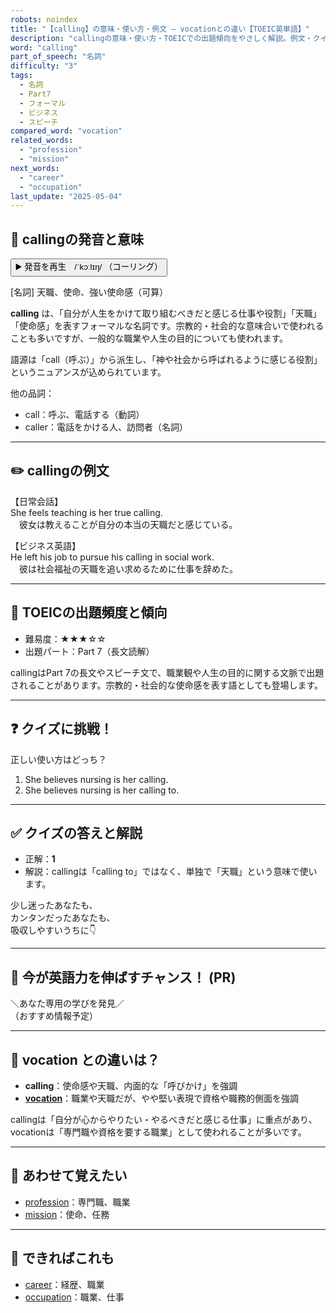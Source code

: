 ```yaml
---
robots: noindex
title: "【calling】の意味・使い方・例文 ― vocationとの違い【TOEIC英単語】"
description: "callingの意味・使い方・TOEICでの出題傾向をやさしく解説。例文・クイズ付きでvocationとの違いもわかりやすく学べます。"
word: "calling"
part_of_speech: "名詞"
difficulty: "3"
tags:
  - 名詞
  - Part7
  - フォーマル
  - ビジネス
  - スピーチ
compared_word: "vocation"
related_words:
  - "profession"
  - "mission"
next_words:
  - "career"
  - "occupation"
last_update: "2025-05-04"
---
```


## 🔰 callingの発音と意味

<button class="play-audio" onclick="playTTS('calling')">
  <span class="play-audio-main">
    ▶️ 発音を再生　/ˈkɔːlɪŋ/
  </span>
  <span class="play-audio-sub">
    （コーリング）
  </span>
</button>

[名詞] 天職、使命、強い使命感（可算）

**calling** は、「自分が人生をかけて取り組むべきだと感じる仕事や役割」「天職」「使命感」を表すフォーマルな名詞です。宗教的・社会的な意味合いで使われることも多いですが、一般的な職業や人生の目的についても使われます。

語源は「call（呼ぶ）」から派生し、「神や社会から呼ばれるように感じる役割」というニュアンスが込められています。

他の品詞：  
- call：呼ぶ、電話する（動詞）
- caller：電話をかける人、訪問者（名詞）

---

## ✏️ callingの例文

【日常会話】  
She feels teaching is her true calling.  
　彼女は教えることが自分の本当の天職だと感じている。

【ビジネス英語】  
He left his job to pursue his calling in social work.  
　彼は社会福祉の天職を追い求めるために仕事を辞めた。

---

## 🎯 TOEICの出題頻度と傾向

- 難易度：★★★☆☆
- 出題パート：Part 7（長文読解）

callingはPart 7の長文やスピーチ文で、職業観や人生の目的に関する文脈で出題されることがあります。宗教的・社会的な使命感を表す語としても登場します。

---

## ❓ クイズに挑戦！

正しい使い方はどっち？

1. She believes nursing is her calling.  
2. She believes nursing is her calling to.

---

## ✅ クイズの答えと解説

- 正解：**1**
- 解説：callingは「calling to」ではなく、単独で「天職」という意味で使います。

少し迷ったあなたも、  
カンタンだったあなたも、  
吸収しやすいうちに👇️

---

## 🚀 今が英語力を伸ばすチャンス！ (PR)

<div class="info-center">
＼あなた専用の学びを発見／<br>  
（おすすめ情報予定）
</div>

---

## 🤔  vocation との違いは？

- **calling**：使命感や天職、内面的な「呼びかけ」を強調
- **[vocation](/word/vocation/)**：職業や天職だが、やや堅い表現で資格や職務的側面を強調

callingは「自分が心からやりたい・やるべきだと感じる仕事」に重点があり、vocationは「専門職や資格を要する職業」として使われることが多いです。

---

## 🧩 あわせて覚えたい

- [profession](/word/profession/)：専門職、職業
- [mission](/word/mission/)：使命、任務

---

## 📖 できればこれも

- [career](/word/career/)：経歴、職業
- [occupation](/word/occupation/)：職業、仕事

<!-- cvid: aid41_bid22 -->
